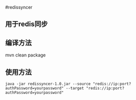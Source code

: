#redissyncer

## 用于redis同步

## 编译方法
mvn clean package

## 使用方法
```aidl
java -jar redissyncer-1.0.jar --source "redis://ip:port?authPassword=yourpassword" --target "redis://ip:port?authPassword=yourpassword"
```